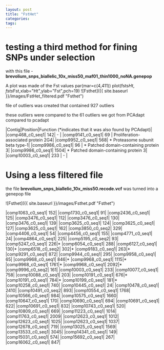 ```yaml
---
layout: post
title: "FstHet"
categories: 
tags: 
---
```


# testing a third method for fining SNPs under selection



with this file - **brevolium_snps_biallelic_10x_miss50_maf01_thin1000_noNA.genepop**

A plot was made of the Fst values
    par(mar=c(4,411))
    plot(fsts$Ht, fsts$Fst,xlab="Ht",ylab="Fst",pch=19)
![Fsthet]({{ site.baseurl }}/images/FstHet_filtered.pdf "Fsthet")



file of outliers was created that contained 927 outliers

these outliers were compared to the 61 outliers we got from PCAdapt compared to pcadapt 


|Contig|Position|Function (*indicates that it was also found by PCAdapt)|
|comp468_c0_seq1|	142|  - |
|comp9141_c0_seq1|	69 |   Proliferation-associated protein 2G4|
|comp9952_c0_seq1|	568| * Proteasome subunit beta type-1|
|comp9986_c0_seq1|	96 | *  Patched domain-containing protein 3|
|comp9986_c0_seq1|	1504| *  Patched domain-containing protein 3|
|comp10003_c0_seq1|	233 | - |



# Using a less filtered file
the file **brevolium_snps_biallelic_10x_miss50.recode.vcf** was turned into a genepop file

![Fsthet]({{ site.baseurl }}/images/Fsthet.pdf "Fsthet")

|comp1063_c0_seq1|	152|
|comp1730_c0_seq1|	91|
|comp2436_c0_seq1|	125|
|comp3476_c0_seq1|	112|
|comp3476_c0_seq1|	130|
|comp3476_c0_seq1|	139|
|comp3625_c0_seq1|	124|
|comp3625_c0_seq1|	127|
|comp3625_c0_seq1|	162|
|comp3850_c0_seq2|	329|
|comp4406_c0_seq1|	54|
|comp4456_c0_seq1|	155|
|comp4771_c0_seq1|	24|
|comp4864_c0_seq1|	225|
|comp5195_c0_seq2|	93|
|comp5247_c0_seq1|	226|*
|comp6054_c0_seq1|	288|
|comp6127_c0_seq1|	130|*
|comp6518_c0_seq2|	302|*
|comp9183_c0_seq1|	263|*
|comp9291_c0_seq1|	872|
|comp9944_c0_seq1|	295|
|comp9958_c0_seq1|	65|
|comp9968_c0_seq1|	846|*
|comp9968_c0_seq1|	1115|*
|comp9968_c0_seq1|	1761|*
|comp9968_c0_seq1|	2092|*
|comp9996_c0_seq2|	161|
|comp10003_c0_seq1|	233|
|comp10077_c0_seq1|	758|
|comp10088_c0_seq1|	203|
|comp10191_c0_seq1|	676|*
|comp10191_c0_seq1|	784|*
|comp10199_c0_seq1|	181|*
|comp10258_c0_seq1|	740|
|comp10445_c0_seq1|	24|
|comp10478_c0_seq1|	2410|
|comp10491_c0_seq2|	893|
|comp10554_c0_seq1|	1768|
|comp10566_c0_seq1|	984|
|comp10575_c0_seq1|	1660|
|comp10647_c0_seq1|	170|
|comp10690_c0_seq1|	694|
|comp10691_c0_seq1|	622|
|comp10691_c0_seq1|	832|
|comp10743_c0_seq1|	520|
|comp10809_c0_seq1|	669|
|comp11223_c0_seq1|	1014|
|comp11763_c0_seq1|	2009|
|comp12623_c0_seq1|	1012|
|comp12623_c0_seq1|	1025|
|comp12623_c0_seq1|	1037|
|comp12678_c0_seq1|	719|
|comp13025_c0_seq1|	1569|
|comp13533_c0_seq1|	3045|
|comp14341_c0_seq1|	149|
|comp15031_c0_seq1|	574|
|comp15692_c0_seq1|	267|
|comp16062_c0_seq1|	847|

